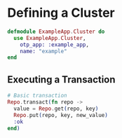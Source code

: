 # Defining a Cluster

```elixir
defmodule ExampleApp.Cluster do
  use ExampleApp.Cluster,
    otp_app: :example_app,
    name: "example"
end

```

## Executing a Transaction

```elixir
# Basic transaction
Repo.transact(fn repo ->
  value = Repo.get(repo, key)
  Repo.put(repo, key, new_value)
  :ok
end)
```
